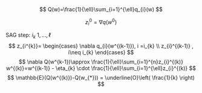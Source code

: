 $$
Q(w)=\frac{1}{\ell}\sum_{i=1}^{\ell}q_{i}(w)
$$

$$
z_{i}^{0}=\nabla q(w^{0})
$$

SAG step:
$i_{k}~{1,\dots,\ell}$
$$
z_{i^{k}}= \begin{cases}
\nabla q_{i}(w^{(k-1)}), i =i_{k} \\
z_{i}^{(k-1)} , i\neq i_{k} 
\end{cases}
$$
$$
\nabla Q(w^{k-1})\approx \frac{1}{\ell}\sum_{i=1}^{n}z_{i}^{(k)}
w^{(k)}=w^{(k-1)} - \eta_{k}  \cdot  \frac{1}{\ell}\sum_{i=1}^{\ell}z_{i}^{(k)}
$$
$$
\mathbb{E}(Q(w^{(k)})-Q(w_{*})) = \underline{O}\left( \frac{1}{k} \right)
$$